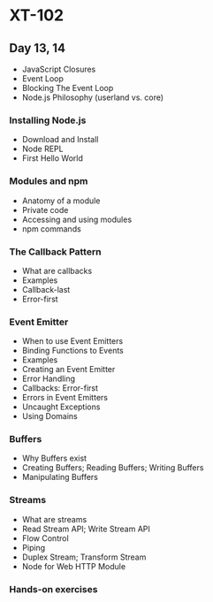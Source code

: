 # XT-102

## Day 13, 14
- JavaScript Closures
- Event Loop
- Blocking The Event Loop
- Node.js Philosophy (userland vs. core)

### Installing Node.js
- Download and Install
- Node REPL
- First Hello World

### Modules and npm
- Anatomy of a module
- Private code
- Accessing and using modules
- npm commands

### The Callback Pattern
- What are callbacks
- Examples
- Callback-last
- Error-first

### Event Emitter
- When to use Event Emitters
- Binding Functions to Events
- Examples
- Creating an Event Emitter
- Error Handling
- Callbacks: Error-first
- Errors in Event Emitters
- Uncaught Exceptions
- Using Domains

### Buffers
- Why Buffers exist
- Creating Buffers; Reading Buffers; Writing Buffers
- Manipulating Buffers

### Streams
- What are streams
- Read Stream API; Write Stream API
- Flow Control
- Piping
- Duplex Stream; Transform Stream
- Node for Web HTTP Module

### Hands-on exercises